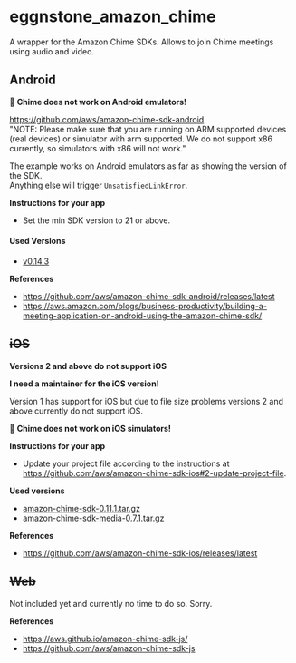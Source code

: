 # eggnstone_amazon_chime

A wrapper for the Amazon Chime SDKs. Allows to join Chime meetings using audio and video.

## Android

🚩 **Chime does not work on Android emulators!**

https://github.com/aws/amazon-chime-sdk-android  
"NOTE: Please make sure that you are running on ARM supported devices (real devices) or simulator with arm supported. We do not support x86 currently, so simulators with x86 will not work."  

The example works on Android emulators as far as showing the version of the SDK.  
Anything else will trigger ```UnsatisfiedLinkError```.

**Instructions for your app**

* Set the min SDK version to 21 or above.

#### Used Versions
* [v0.14.3](https://github.com/aws/amazon-chime-sdk-android/releases/tag/v0.14.3)

**References**
* https://github.com/aws/amazon-chime-sdk-android/releases/latest
* https://aws.amazon.com/blogs/business-productivity/building-a-meeting-application-on-android-using-the-amazon-chime-sdk/

## ~~iOS~~

**Versions 2 and above do not support iOS**

**I need a maintainer for the iOS version!**

Version 1 has support for iOS but due to file size problems versions 2 and above currently do not support iOS. 

🚩 **Chime does not work on iOS simulators!**

**Instructions for your app**

* Update your project file according to the instructions at https://github.com/aws/amazon-chime-sdk-ios#2-update-project-file.

**Used versions**
* [amazon-chime-sdk-0.11.1.tar.gz](https://amazon-chime-sdk-ios.s3.amazonaws.com/sdk-without-bitcode/0.11.1/AmazonChimeSDK-0.11.1.tar.gz)
* [amazon-chime-sdk-media-0.7.1.tar.gz](https://amazon-chime-sdk-ios.s3.amazonaws.com/media-without-bitcode/0.7.1/AmazonChimeSDKMedia-0.7.1.tar.gz)

**References**
* https://github.com/aws/amazon-chime-sdk-ios/releases/latest

## ~~Web~~

Not included yet and currently no time to do so. Sorry.

**References**
* https://aws.github.io/amazon-chime-sdk-js/
* https://github.com/aws/amazon-chime-sdk-js
